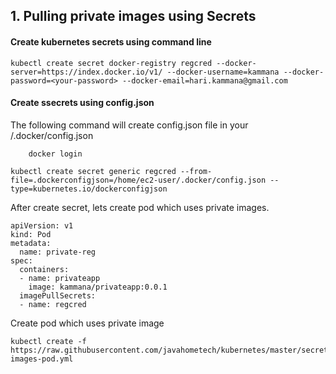## 1. Pulling private images using Secrets

#### Create kubernetes secrets using command line

```
kubectl create secret docker-registry regcred --docker-server=https://index.docker.io/v1/ --docker-username=kammana --docker-password=<your-password> --docker-email=hari.kammana@gmail.com
```
#### Create ssecrets using config.json

The following command will create config.json file in your <home-dir>/.docker/config.json
```
    docker login
```

```
kubectl create secret generic regcred --from-file=.dockerconfigjson=/home/ec2-user/.docker/config.json --type=kubernetes.io/dockerconfigjson
```

After create secret, lets create pod which uses private images.

```
apiVersion: v1
kind: Pod
metadata:
  name: private-reg
spec:
  containers:
  - name: privateapp
    image: kammana/privateapp:0.0.1
  imagePullSecrets:
  - name: regcred

```

Create pod which uses private image 

```
kubectl create -f https://raw.githubusercontent.com/javahometech/kubernetes/master/secrets/private-images-pod.yml
```
